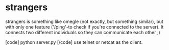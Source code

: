 strangers
=========
strangers is something like omegle (not exactly, but something similar), but with only one feature ('/ping'-to check if you're connected to the server). It connects two different individuals so they can communicate each other ;)



[code]
python server.py
[/code]
use telnet or netcat as the client.
